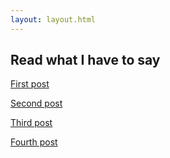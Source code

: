 ```yaml
---
layout: layout.html
---
```


<h2>Read what I have to say</h2>

<a href="/posts/first-post.html">First post</a>

<a href="/posts/second-post.html">Second post</a>

<a href="/posts/third-post.html">Third post</a>

<a href="/posts/fourth-post.html">Fourth post</a>
